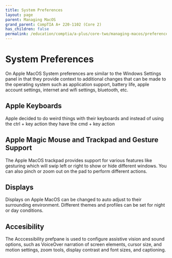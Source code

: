 ```yaml
---
title: System Preferences
layout: page
parent: Managing MacOS
grand_parent: CompTIA A+ 220-1102 (Core 2)
has_children: false
permalink: /education/comptia/a-plus/core-two/managing-macos/preferences/
---
```


# System Preferences

On Apple MacOS System preferences are similar to the Windows Settings panel in that they provide context to additional changes that can be made to the operating system such as application support, battery life, apple account settings, internet and wifi settings, bluetooth, etc.

## Apple Keyboards

Apple decided to do weird things with their keyboards and instead of using the ctrl + key action they have the cmd + key action

## Apple Magic Mouse and Trackpad and Gesture Support

The Apple MacOS trackpad provides support for various features like gesturing which will swip left or right to show or hide different windows. You can also pinch or zoom out on the pad to perform different actions.

## Displays

Displays on Apple MacOS can be changed to auto adjust to their surrounding environment. Different themes and profiles can be set for night or day conditions.

## Accesibility

The Acccessibility prefpane is used to configure assistive vision and sound options, such as VoiceOver narration of screen elements, cursor size, and motion settings, zoom tools, display contrast and font sizes, and captioning.

